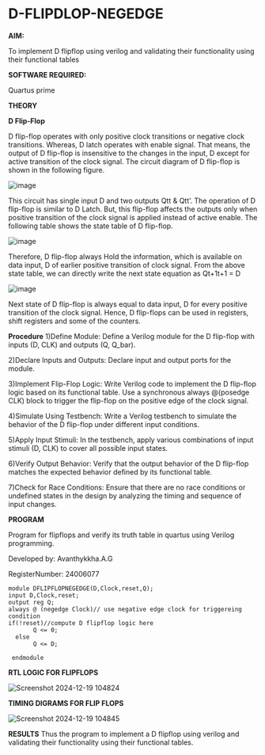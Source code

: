 # D-FLIPDLOP-NEGEDGE

**AIM:**

To implement  D flipflop using verilog and validating their functionality using their functional tables

**SOFTWARE REQUIRED:**

Quartus prime

**THEORY**

**D Flip-Flop**

D flip-flop operates with only positive clock transitions or negative clock transitions. Whereas, D latch operates with enable signal. That means, the output of D flip-flop is insensitive to the changes in the input, D except for active transition of the clock signal. The circuit diagram of D flip-flop is shown in the following figure.

![image](https://github.com/naavaneetha/D-FLIPDLOP-NEGEDGE/assets/154305477/48c81fe8-bc3f-40e7-95e2-519fc155ad51)

This circuit has single input D and two outputs Qtt & Qtt’. The operation of D flip-flop is similar to D Latch. But, this flip-flop affects the outputs only when positive transition of the clock signal is applied instead of active enable. The following table shows the state table of D flip-flop.

![image](https://github.com/naavaneetha/D-FLIPDLOP-NEGEDGE/assets/154305477/e5f3fda7-68ec-4a3a-a0a4-cf6f9cc4ab55)

Therefore, D flip-flop always Hold the information, which is available on data input, D of earlier positive transition of clock signal. From the above state table, we can directly write the next state equation as Qt+1t+1 = D

![image](https://github.com/naavaneetha/D-FLIPDLOP-NEGEDGE/assets/154305477/8592c0d8-2917-4142-91b9-d6c30dd891d2)

Next state of D flip-flop is always equal to data input, D for every positive transition of the clock signal. Hence, D flip-flops can be used in registers, shift registers and some of the counters.

**Procedure**
1)Define Module: Define a Verilog module for the D flip-flop with inputs (D, CLK) and outputs (Q, Q_bar).

2)Declare Inputs and Outputs: Declare input and output ports for the module.

3)Implement Flip-Flop Logic: Write Verilog code to implement the D flip-flop logic based on its functional table. Use a synchronous always @(posedge CLK) block to trigger the flip-flop on the positive edge of the clock signal.

4)Simulate Using Testbench: Write a Verilog testbench to simulate the behavior of the D flip-flop under different input conditions.

5)Apply Input Stimuli: In the testbench, apply various combinations of input stimuli (D, CLK) to cover all possible input states.

6)Verify Output Behavior: Verify that the output behavior of the D flip-flop matches the expected behavior defined by its functional table.

7)Check for Race Conditions: Ensure that there are no race conditions or undefined states in the design by analyzing the timing and sequence of input changes.

**PROGRAM**

Program for flipflops and verify its truth table in quartus using Verilog programming. 

Developed by: Avanthykkha.A.G

RegisterNumber: 24006077

```
module DFLIPFLOPNEGEDGE(D,Clock,reset,Q);
input D,Clock,reset;
output reg Q;
always @ (negedge Clock)// use negative edge clock for triggereing condition 
if(!reset)//compute D flipflop logic here
       Q <= 0;
  else
       Q <= D; 
   
 endmodule
```
**RTL LOGIC FOR FLIPFLOPS**

![Screenshot 2024-12-19 104824](https://github.com/user-attachments/assets/d0173e06-d712-4efe-81d7-b9225cddd234)


**TIMING DIGRAMS FOR FLIP FLOPS**

![Screenshot 2024-12-19 104845](https://github.com/user-attachments/assets/9f580eb1-6d1c-464d-a93c-60b3f927ccf7)


**RESULTS**
Thus the program to implement a D flipflop using verilog and validating their functionality using their functional tables.
